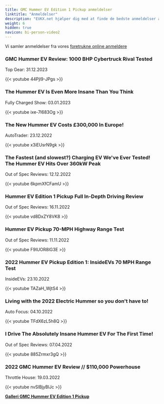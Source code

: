```yaml
---
title: GMC Hummer EV Edition 1 Pickup anmeldelser
linktitle: "Anmeldelser"
description: "EVKX.net hjælper dig med at finde de bedste anmeldelser af denne model."
weight: 6
hidden: true
navicon: bi-person-video2
---
```

Vi samler anmeldelser fra vores [foretrukne online anmeldere](../../../../../guides/evreviewers/)

<div class="container text-center shadow p-2 pe-4 mb-5 bg-body-tertiary rounded border">
<h3>GMC Hummer EV Review: 1000 BHP Cybertruck Rival Tested</h3>
<p>Top Gear: 31.12.2023</p>

{{< youtube 44Pjl9-JPgs >}}

</div>
<div class="container text-center shadow p-2 pe-4 mb-5 bg-body-tertiary rounded border">
<h3>The Hummer EV Is Even More Insane Than You Think</h3>
<p>Fully Charged Show: 03.01.2023</p>

{{< youtube ixe-7l683Og >}}

</div>
<div class="container text-center shadow p-2 pe-4 mb-5 bg-body-tertiary rounded border">
<h3>The New Hummer EV Costs £300,000 In Europe!</h3>
<p>AutoTrader: 23.12.2022</p>

{{< youtube x3iEUsrN9gk >}}

</div>
<div class="container text-center shadow p-2 pe-4 mb-5 bg-body-tertiary rounded border">
<h3>The Fastest (and slowest?) Charging EV We've Ever Tested! The Hummer EV Hits Over 360kW Peak</h3>
<p>Out of Spec Reviews: 12.12.2022</p>

{{< youtube 6kpmXfCFamU >}}

</div>
<div class="container text-center shadow p-2 pe-4 mb-5 bg-body-tertiary rounded border">
<h3>Hummer EV Edition 1 Pickup Full In-Depth Driving Review</h3>
<p>Out of Spec Reviews: 16.11.2022</p>

{{< youtube vd8DxZY8VK8 >}}

</div>
<div class="container text-center shadow p-2 pe-4 mb-5 bg-body-tertiary rounded border">
<h3>Hummer EV Pickup 70-MPH Highway Range Test</h3>
<p>Out of Spec Reviews: 11.11.2022</p>

{{< youtube F9IUOR8lG3E >}}

</div>
<div class="container text-center shadow p-2 pe-4 mb-5 bg-body-tertiary rounded border">
<h3>2022 Hummer EV Pickup Edition 1: InsideEVs 70 MPH Range Test</h3>
<p>InsideEVs: 23.10.2022</p>

{{< youtube TAZaH_WjtS4 >}}

</div>
<div class="container text-center shadow p-2 pe-4 mb-5 bg-body-tertiary rounded border">
<h3>Living with the 2022 Electric Hummer so you don't have to!</h3>
<p>Auto Focus: 04.10.2022</p>

{{< youtube TFdX6zL5h8Q >}}

</div>
<div class="container text-center shadow p-2 pe-4 mb-5 bg-body-tertiary rounded border">
<h3>I Drive The Absolutely Insane Hummer EV For The First Time!</h3>
<p>Out of Spec Reviews: 07.04.2022</p>

{{< youtube 885Zrmxr3gQ >}}

</div>
<div class="container text-center shadow p-2 pe-4 mb-5 bg-body-tertiary rounded border">
<h3>2022 GMC Hummer EV Review // $110,000 Powerhouse</h3>
<p>Throttle House: 19.03.2022</p>

{{< youtube nvSlBjyBlJc >}}

</div>
<div class="mt-3 mb-3">
<a href="../gallery/" class="text-decoration-none text-black">
<strong><i class="bi-arrow-left"></i>Galleri  </strong>
</a>
<a href="../" class="text-decoration-none text-black float-end">
<strong>GMC Hummer EV Edition 1 Pickup <i class="bi-arrow-right"></i></strong>
</a>
</div>
